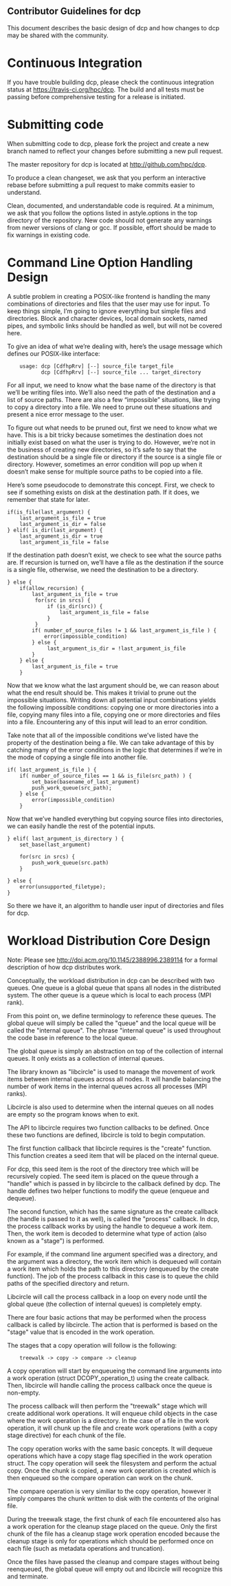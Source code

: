 Contributor Guidelines for dcp
------------------------------
This document describes the basic design of dcp and how changes to dcp may
be shared with the community.

Continuous Integration
======================
If you have trouble building dcp, please check the continuous integration
status at <https://travis-ci.org/hpc/dcp>. The build and all tests must be
passing before comprehensive testing for a release is initiated.

Submitting code
===============
When submitting code to dcp, please fork the project and create a new branch
named to reflect your changes before submitting a new pull request.

The master repository for dcp is located at <http://github.com/hpc/dcp>.

To produce a clean changeset, we ask that you perform an interactive rebase
before submitting a pull request to make commits easier to understand.

Clean, documented, and understandable code is required. At a minimum, we ask
that you follow the options listed in astyle.options in the top directory of
the repository. New code should not generate any warnings from newer versions
of clang or gcc. If possible, effort should be made to fix warnings in
existing code.

Command Line Option Handling Design
===================================
A subtle problem in creating a POSIX-like frontend is handling the many
combinations of directories and files that the user may use for input. To keep
things simple, I’m going to ignore everything but simple files and directories.
Block and character devices, local domain sockets, named pipes, and symbolic
links should be handled as well, but will not be covered here.

To give an idea of what we’re dealing with, here’s the usage message which
defines our POSIX-like interface:

````
    usage: dcp [CdfhpRrv] [--] source_file target_file
           dcp [CdfhpRrv] [--] source_file ... target_directory
````

For all input, we need to know what the base name of the directory is that
we’ll be writing files into. We’ll also need the path of the destination and a
list of source paths. There are also a few “impossible” situations, like trying
to copy a directory into a file. We need to prune out these situations and
present a nice error message to the user.

To figure out what needs to be pruned out, first we need to know what we have.
This is a bit tricky because sometimes the destination does not initially exist
based on what the user is trying to do. However, we’re not in the business of
creating new directories, so it’s safe to say that the destination should be a
single file or directory if the source is a single file or directory. However,
sometimes an error condition will pop up when it doesn’t make sense for
multiple source paths to be copied into a file.

Here’s some pseudocode to demonstrate this concept. First, we check to see if
something exists on disk at the destination path. If it does, we remember that
state for later.

````
if(is_file(last_argument) {
    last_argument_is_file = true
    last_argument_is_dir = false
} elif( is_dir(last_argument) {
    last_argument_is_dir = true
    last_argument_is_file = false
````

If the destination path doesn’t exist, we check to see what the source paths
are. If recursion is turned on, we’ll have a file as the destination if the
source is a single file, otherwise, we need the destination to be a directory.

````
} else {
    if(allow_recursion) {
        last_argument_is_file = true
         for(src in srcs) {
             if (is_dir(src)) {
                 last_argument_is_file = false
             }
         }
        if( number_of_source_files != 1 && last_argument_is_file ) {
            error(impossible_condition)
        } else {
             last_argument_is_dir = !last_argument_is_file
        }
    } else {
        last_argument_is_file = true
    }
````

Now that we know what the last argument should be, we can reason about what
the end result should be. This makes it trivial to prune out the impossible
situations. Writing down all potential input combinations yields the following
impossible conditions: copying one or more directories into a file, copying
many files into a file, copying one or more directories and files into a file.
Encountering any of this input will lead to an error condition.

Take note that all of the impossible conditions we’ve listed have the property
of the destination being a file. We can take advantage of this by catching
many of the error conditions in the logic that determines if we’re in the mode
of copying a single file into another file.

````
if( last_argument_is_file ) {
    if( number_of_source_files == 1 && is_file(src_path) ) {
        set_base(basename_of_last_argument)
        push_work_queue(src_path);
    } else {
        error(impossible_condition)
    }
````

Now that we’ve handled everything but copying source files into directories,
we can easily handle the rest of the potential inputs.

````
} elif( last_argument_is_directory ) {
    set_base(last_argument)

    for(src in srcs) {
        push_work_queue(src.path)
    }

} else {
    error(unsupported_filetype);
}
````

So there we have it, an algorithm to handle user input of directories and files
for dcp.

Workload Distribution Core Design
=================================
Note: Please see <http://doi.acm.org/10.1145/2388996.2389114> for a formal
description of how dcp distributes work.

Conceptually, the workload distribution in dcp can be described with two
queues. One queue is a global queue that spans all nodes in the distributed
system. The other queue is a queue which is local to each process (MPI rank).

From this point on, we define terminology to reference these queues. The global
queue will simply be called the "queue" and the local queue will be called the
"internal queue". The phrase "internal queue" is used throughout the code base
in reference to the local queue.

The global queue is simply an abstraction on top of the collection of internal
queues. It only exists as a collection of internal queues.

The library known as "libcircle" is used to manage the movement of work items
between internal queues across all nodes. It will handle balancing the number
of work items in the internal queues across all processes (MPI ranks).

Libcircle is also used to determine when the internal queues on all nodes are
empty so the program knows when to exit.

The API to libcircle requires two function callbacks to be defined. Once these
two functions are defined, libcircle is told to begin computation.

The first function callback that libcircle requires is the "create" function.
This function creates a seed item that will be placed on the internal queue.

For dcp, this seed item is the root of the directory tree which will be
recursively copied. The seed item is placed on the queue through a "handle"
which is passed in by libcircle to the callback defined by dcp. The handle
defines two helper functions to modify the queue (enqueue and dequeue).

The second function, which has the same signature as the create callback (the
handle is passed to it as well), is called the "process" callback. In dcp, the
process callback works by using the handle to dequeue a work item. Then, the
work item is decoded to determine what type of action (also known as a "stage")
is performed.

For example, if the command line argument specified was a directory, and the
argument was a directory, the work item which is dequeued will contain a work
item which holds the path to this directory (enqueued by the create function).
The job of the process callback in this case is to queue the child paths of the
specified directory and return.

Libcircle will call the process callback in a loop on every node until the
global queue (the collection of internal queues) is completely empty.

There are four basic actions that may be performed when the process callback is
called by libcircle. The action that is performed is based on the "stage" value
that is encoded in the work operation.

The stages that a copy operation will follow is the following:

````
    treewalk -> copy -> compare -> cleanup
````

A copy operation will start by enqueueing the command line arguments into a 
work operation (struct DCOPY_operation_t) using the create callback. Then,
libcircle will handle calling the process callback once the queue is non-empty.

The process callback will then perform the "treewalk" stage which will create
additional work operations. It will enqueue child objects in the case where the
work operation is a directory. In the case of a file in the work operation, it
will chunk up the file and create work operations (with a copy stage directive)
for each chunk of the file.

The copy operation works with the same basic concepts. It will dequeue
operations which have a copy stage flag specified in the work operation struct.
The copy operation will seek the filesystem and perform the actual copy. Once
the chunk is copied, a new work operation is created which is then enqueued so
the compare operation can work on the chunk.

The compare operation is very similiar to the copy operation, however it simply
compares the chunk written to disk with the contents of the original file.

During the treewalk stage, the first chunk of each file encountered also has a
work operation for the cleanup stage placed on the queue. Only the first chunk
of the file has a cleanup stage work operation encoded because the cleanup
stage is only for operations which should be performed once on each file (such
as metadata operations and truncation).

Once the files have passed the cleanup and compare stages without being
reenqueued, the global queue will empty out and libcircle will recognize this
and terminate.

